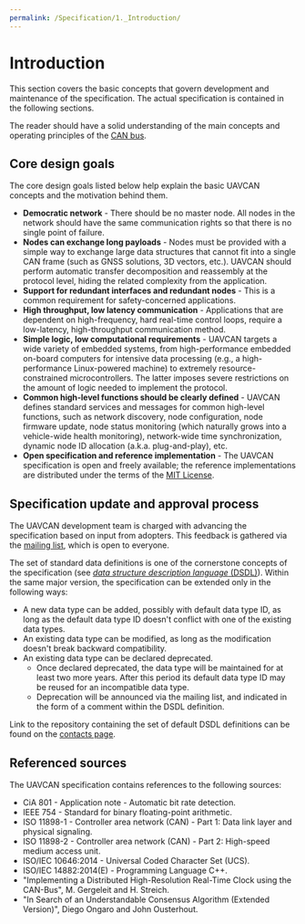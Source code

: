 ```yaml
---
permalink: /Specification/1._Introduction/
---
```


# Introduction

This section covers the basic concepts that govern development and maintenance of the specification.
The actual specification is contained in the following sections.

The reader should have a solid understanding of the main concepts and operating principles of the [CAN bus](https://en.wikipedia.org/wiki/CAN_bus).

## Core design goals

The core design goals listed below help explain the basic UAVCAN concepts and the motivation behind them.

* **Democratic network** - There should be no master node. All nodes in the network should have the same communication rights so that there is no single point of failure.
* **Nodes can exchange long payloads** - Nodes must be provided with a simple way to exchange large data structures that cannot fit into a single CAN frame (such as GNSS solutions, 3D vectors, etc.). UAVCAN should perform automatic transfer decomposition and reassembly at the protocol level, hiding the related complexity from the application.
* **Support for redundant interfaces and redundant nodes** - This is a common requirement for
safety-concerned applications.
* **High throughput, low latency communication** - Applications that are dependent on high-frequency,
hard real-time control loops, require a low-latency, high-throughput communication method.
* **Simple logic, low computational requirements** - UAVCAN targets a wide variety of embedded systems,
from high-performance embedded on-board computers for intensive data processing
(e.g., a high-performance Linux-powered machine) to extremely resource-constrained microcontrollers.
The latter imposes severe restrictions on the amount of logic needed to implement the protocol.
* **Common high-level functions should be clearly defined** - UAVCAN defines standard services and messages
for common high-level functions, such as network discovery, node configuration, node firmware update,
node status monitoring (which naturally grows into a vehicle-wide health monitoring),
network-wide time synchronization, dynamic node ID allocation (a.k.a. plug-and-play), etc.
* **Open specification and reference implementation** - The UAVCAN specification is open and freely available; the reference implementations are distributed under the terms of the
[MIT License](http://en.wikipedia.org/wiki/MIT_License).

## Specification update and approval process

The UAVCAN development team is charged with advancing the specification based on input from adopters. This feedback is gathered via the [mailing list](/Contact), which is open to everyone.

The set of standard data definitions is one of the cornerstone concepts of the specification (see [*data structure description language* (DSDL)](/Specification/3._Data_structure_description_language)).
Within the same major version, the specification can be extended only in the following ways:

* A new data type can be added, possibly with default data type ID, as long as the default data type ID doesn't
conflict with one of the existing data types.
* An existing data type can be modified, as long as the modification doesn't break backward compatibility.
* An existing data type can be declared deprecated. 
  * Once declared deprecated, the data type will be maintained for at least two more years. After this period its default data type ID may be reused for an incompatible data type.
  * Deprecation will be announced via the mailing list, and indicated in the form of a comment within the DSDL definition.

Link to the repository containing the set of default DSDL definitions can be found on the
[contacts page](/Contact).

## Referenced sources

The UAVCAN specification contains references to the following sources:

* CiA 801 - Application note - Automatic bit rate detection.
* IEEE 754 - Standard for binary floating-point arithmetic.
* ISO 11898-1 - Controller area network (CAN) - Part 1: Data link layer and physical signaling.
* ISO 11898-2 - Controller area network (CAN) - Part 2: High-speed medium access unit.
* ISO/IEC 10646:2014 - Universal Coded Character Set (UCS).
* ISO/IEC 14882:2014(E) - Programming Language C++.
* "Implementing a Distributed High-Resolution Real-Time Clock using the CAN-Bus", M. Gergeleit and H. Streich.
* "In Search of an Understandable Consensus Algorithm (Extended Version)", Diego Ongaro and John Ousterhout.
